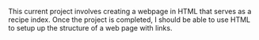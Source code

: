 This current project involves creating a webpage in HTML that serves as a recipe index. Once the project is completed, I should be able to use HTML to setup up the structure of a web page with links.
